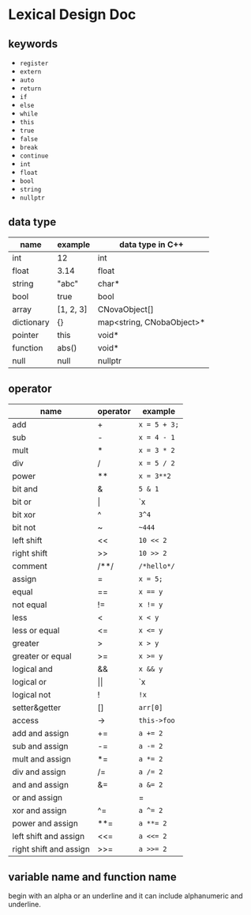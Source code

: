 # Lexical Design Doc

## keywords
+ `register`
+ `extern`
+ `auto`
+ `return`
+ `if`
+ `else`
+ `while`
+ `this`
+ `true`
+ `false`
+ `break`
+ `continue`
+ `int`
+ `float`
+ `bool`
+ `string`
+ `nullptr`

## data type
| name | example | data type in C++ |
| --- | --- | --- |
| int | 12 | int |
| float | 3.14 | float |
| string | "abc" | char* |
| bool | true | bool |
| array | [1, 2, 3] | CNovaObject[] |
| dictionary | {} | map<string, CNobaObject>* |
| pointer | this | void* |
| function | abs() | void* |
| null | null | nullptr |

## operator
| name | operator | example |
| --- | --- | --- |
| add | + | `x = 5 + 3;` |
| sub | - | `x = 4 - 1` |
| mult | * | `x = 3 * 2` |
| div | / | `x = 5 / 2` |
| power | ** | `x = 3**2` |
| bit and | & | `5 & 1` |
| bit or | \| | `x|y` |
| bit xor | ^ | `3^4` |
| bit not | ~ | `~444` |
| left shift | << | `10 << 2` |
| right shift | >> | `10 >> 2` |
| comment | /**/ | `/*hello*/` |
| assign | = | `x = 5;` |
| equal | == | `x == y` |
| not equal | != | `x != y` |
| less | < | `x < y` |
| less or equal | <= | `x <= y` |
| greater | > | `x > y` |
| greater or equal | >= | `x >= y` |
| logical and | && | `x && y` |
| logical or | \|\| | `x || y` |
| logical not | ! | `!x` |
| setter&getter | [] | `arr[0]` |
| access | -> | `this->foo` |
| add and assign | += | `a += 2` |
| sub and assign | -= | `a -= 2` |
| mult and assign | *= | `a *= 2` |
| div and assign | /= | `a /= 2` |
| and and assign | &= | `a &= 2` |
| or and assign | |= | `a |= 2` |
| xor and assign | ^= | `a ^= 2` |
| power and assign | **= | `a **= 2` |
| left shift and assign | <<= | `a <<= 2` |
| right shift and assign | >>= | `a >>= 2` |

## variable name and function name
begin with an alpha or an underline and it can include alphanumeric and underline.